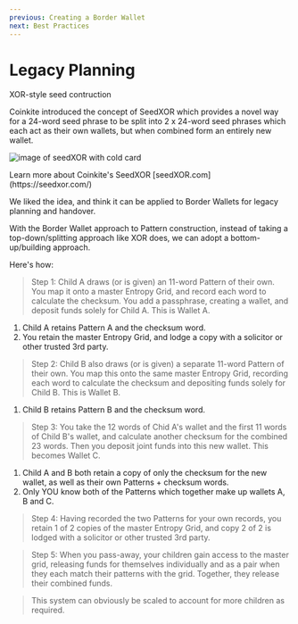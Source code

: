 ```yaml
---
previous: Creating a Border Wallet
next: Best Practices
---
```


# Legacy Planning

XOR-style seed contruction

Coinkite introduced the concept of SeedXOR which provides a novel way for a 24-word seed phrase to be split into 2 x 24-word seed phrases which each act as their own wallets, but when combined form an entirely new wallet.

![image of seedXOR with cold card](/bw_docs_seedxor.png)

<caption>Learn more about Coinkite's SeedXOR [seedXOR.com](https://seedxor.com/)</caption> ​

We liked the idea, and think it can be applied to Border Wallets for legacy planning and handover.

With the Border Wallet approach to Pattern construction, instead of taking a top-down/splitting approach like XOR does, we can adopt a bottom-up/building approach.

Here's how:

> Step 1: Child A draws (or is given) an 11-word Pattern of their own. You map it onto a master Entropy Grid, and record each word to calculate the checksum. You add a passphrase, creating a wallet, and deposit funds solely for Child A. This is Wallet A.

1. Child A retains Pattern A and the checksum word.
1. You retain the master Entropy Grid, and lodge a copy with a solicitor or other trusted 3rd party.

> Step 2: Child B also draws (or is given) a separate 11-word Pattern of their own. You map this onto the same master Entropy Grid, recording each word to calculate the checksum and depositing funds solely for Child B. This is Wallet B.

1. Child B retains Pattern B and the checksum word.

> Step 3: You take the 12 words of Chid A's wallet and the first 11 words of Child B's wallet, and calculate another checksum for the combined 23 words. Then you deposit joint funds into this new wallet. This becomes Wallet C.

1. Child A and B both retain a copy of only the checksum for the new wallet, as well as their own Patterns + checksum words.
1. Only YOU know both of the Patterns which together make up wallets A, B and C.

> Step 4: Having recorded the two Patterns for your own records, you retain 1 of 2 copies of the master Entropy Grid, and copy 2 of 2 is lodged with a solicitor or other trusted 3rd party.

> Step 5: When you pass-away, your children gain access to the master grid, releasing funds for themselves individually and as a pair when they each match their patterns with the grid. Together, they release their combined funds.

> This system can obviously be scaled to account for more children as required.
